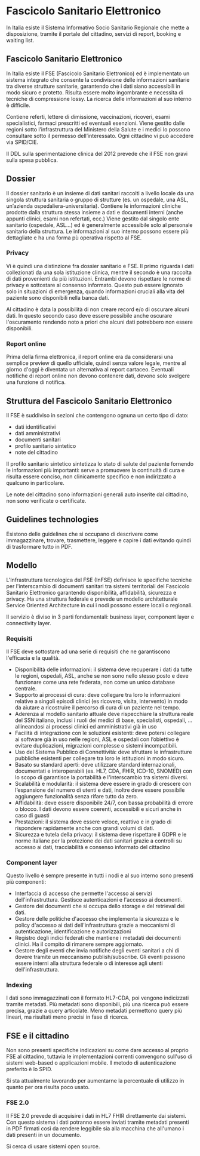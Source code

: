 # Fascicolo Sanitario Elettronico

In Italia esiste il Sistema Informativo Socio Sanitario Regionale che mette a disposizione, tramite il portale del cittadino, servizi di report, booking e waiting list.

## Fascicolo Sanitario Elettronico

In Italia esiste il FSE (Fascicolo Sanitario Elettronico) ed è implementato un sistema integrato che consente la condivisione delle informazioni sanitarie tra diverse strutture sanitarie, garantendo che i dati siano accessibili in modo sicuro e protetto. Risulta essere molto ingombrante e necessita di tecniche di compressione lossy. La ricerca delle informazioni al suo interno è difficile.

Contiene referti, lettere di dimissione, vaccinazioni, ricoveri, esami specialistici, farmaci prescritti ed eventuali esenzioni. Viene gestito dalle regioni sotto l’infrastruttura del Ministero della Salute e i medici lo possono consultare sotto il permesso dell’interessato. Ogni cittadino vi può accedere via SPID/CIE.

Il DDL sulla sperimentazione clinica del 2012 prevede che il FSE non gravi sulla spesa pubblica.

## Dossier

Il dossier sanitario è un insieme di dati sanitari raccolti a livello locale da una singola struttura sanitaria o gruppo di
strutture (es. un ospedale, una ASL, un’azienda ospedaliera-universitaria).
Contiene le informazioni cliniche prodotte dalla struttura stessa insieme a dati e documenti interni (anche appunti clinici, esami non refertati, ecc.)
Viene gestito dal singolo ente sanitario (ospedale, ASL...) ed è generalmente accessibile solo al personale sanitario della struttura. Le informazioni al suo interno possono essere più dettagliate e ha una forma pù operativa rispetto al FSE.

### Privacy

Vi è quindi una distinzione fra dossier sanitario e FSE. Il primo riguarda i dati collezionati da una sola istituzione clinica, mentre il secondo è una raccolta di  dati provenienti da più istituzioni. Entrambi devono rispettare le norme di privacy e sottostare al consenso informato. Questo può essere ignorato solo in situazioni di emergenza, quando informazioni cruciali alla vita del paziente sono disponibili nella banca dati.

Al cittadino è data la possibilità di non creare record e/o di oscurare alcuni dati. In questo secondo caso deve essere possibile anche oscurare l'oscuramento rendendo noto a priori che alcuni dati potrebbero non essere disponibili.

### Report online

Prima della firma elettronica, il report online era da considerarsi una semplice preview di quello ufficiale, quindi senza valore legale, mentre al giorno d'oggi è diventata un alternativa al report cartaceo. Eventuali notifiche di report online non devono contenere dati, devono solo svolgere una funzione di notifica.

## Struttura del Fascicolo Sanitario Elettronico

Il FSE è suddiviso in sezioni che contengono ognuna un certo tipo di dato:

- dati identificativi
- dati amministrativi
- documenti sanitari
- profilo sanitario sintetico
- note del cittadino

Il profilo sanitario sintetico sintetizza lo stato di salute del paziente fornendo le informazioni più importanti: serve a promuovere la continuità di cura e risulta essere conciso, non clinicamente specifico e non indirizzato a qualcuno in particolare.

Le note del cittadino sono informazioni generali auto inserite dal cittadino, non sono verificate o certificate.

## Guidelines technologies

Esistono delle guidelines che si occupano di descrivere come immagazzinare, trovare, trasmettere, leggere e capire i dati evitando quindi di trasformare tutto in PDF.

## Modello

L'Infrastruttura tecnologica del FSE (InFSE) definisce le specifiche tecniche per l'interscambio di documenti sanitari tra sistemi territoriali del Fascicolo Sanitario Elettronico garantendo disponibilità, affidabilità, sicurezza e privacy. Ha una struttura federale e prevede un modello architetturale Service Oriented Architecture in cui i nodi possono essere locali o regionali.

Il servizio è diviso in 3 parti fondamentali: business layer, component layer e connectivity layer.

### Requisiti

Il FSE deve sottostare ad una serie di requisiti che ne garantiscono l'efficacia e la qualità.

- Disponibilità delle informazioni: il sistema deve recuperare i dati da tutte le regioni, ospedali, ASL, anche se non sono nello stesso posto e deve funzionare come una rete federata, non come un unico database centrale.
- Supporto ai processi di cura: deve collegare tra loro le informazioni relative a singoli episodi clinici (es ricovero, visita, intervento) in modo da aiutare a ricostruire il percorso di cura di un paziente nel tempo.
- Aderenza al modello sanitario attuale deve rispecchiare la struttura reale del SSN italiano, inclusi i ruoli dei medici di base, specialisti, ospedali, ... allineandosi ai processi clinici ed amministrativi già in uso
- Facilità di integrazione con le soluzioni esistenti: deve potersi collegare ai software già in uso nelle regioni, ASL e ospedali con l’obiettivo è evitare duplicazioni, migrazioni complesse o sistemi incompatibili.
- Uso del Sistema Pubblico di Connettività: deve sfruttare le infrastrutture pubbliche esistenti per collegare tra loro le istituzioni in modo sicuro.
- Basato su standard aperti: deve utilizzare standard internazionali, documentati e interoperabili (es. HL7, CDA, FHIR, ICD-10, SNOMED) con lo scopo di garantisce la portabilità e l'interscambio tra sistemi diversi.
- Scalabilità e modularità: il sistema deve essere in grado di crescere con l’espansione del numero di utenti e dati, inoltre deve essere possibile aggiungere funzionalità senza rifare tutto da zero.
- Affidabilità: deve essere disponibile 24/7, con bassa probabilità di errore o blocco. I dati devono essere coerenti, accessibili e sicuri anche in caso di guasti
- Prestazioni: il sistema deve essere veloce, reattivo e in grado di rispondere rapidamente anche con grandi
volumi di dati.
- Sicurezza e tutela della privacy: il sistema deve rispettare il GDPR e le norme italiane per la protezione dei dati sanitari grazie a controlli su accesso ai dati, tracciabilità e consenso informato del cittadino

### Component layer

Questo livello è sempre presente in tutti i nodi e al suo interno sono presenti più componenti:

- Interfaccia di accesso che permette l'accesso ai servizi dell'infrastruttura. Gestisce autenticazioni e l'accesso ai documenti.
- Gestore dei documenti che si occupa dello storage e del retrieval dei dati.
- Gestore delle politiche d'accesso che implementa la sicurezza e le policy d'accesso ai dati dell'infrastruttura grazie a meccanismi di autenticazione, identificazione e autorizzazioni
- Registro degli indici federati che mantiene i metadati dei documenti clinici. Ha il compito di rimanere sempre aggiornato.
- Gestore degli eventi che invia notifiche degli eventi sanitari a chi di dovere tramite un meccanismo publish/subscribe. Gli eventi possono essere interni alla struttura federale o di interesse agli utenti dell'infrastruttura.

### Indexing

I dati sono immagazzinati con il formato HL7-CDA, poi vengono indicizzati tramite metadati. Più metadati sono disponibili, più una ricerca può essere precisa, grazie a query articolate. Meno metadati permettono query più lineari, ma risultati meno precisi in fase di ricerca.

## FSE e il cittadino

Non sono presenti specifiche indicazioni su come dare accesso al proprio FSE al cittadino, tuttavia le implementazioni correnti convengono sull'uso di sistemi web-based o applicazioni mobile. Il metodo di autenticazione preferito è lo SPID.

Si sta attualmente lavorando per aumentarne la percentuale di utilizzo in quanto per ora risulta poco usato.

### FSE 2.0

Il FSE 2.0 prevede di acquisire i dati in HL7 FHIR direttamente dai sistemi. Con questo sistema i dati potranno essere inviati tramite metadati presenti in PDF firmati così da rendere leggibile sia alla macchina che all'umano i dati presenti in un documento.

Si cerca di usare sistemi open source.
